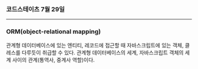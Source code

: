 ### 코드스테이츠 7월 29일

---

### ORM(object-relational mapping)

관계형 데이터베이스에 있는 엔티티, 레코드에 접근할 때 자바스크립트에 있는 객체, 클레스를 다루듯이 취급할 수 있다.
관계형 데이터베이스의 세계, 자바스크립트 객체의 세계 사이의 관계(통역사, 중계사 역할)이다.
